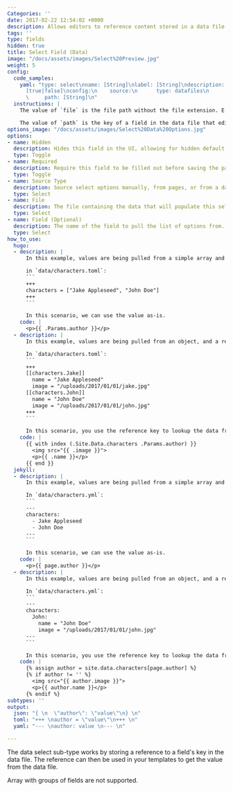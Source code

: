 ```yaml
---
Categories: ''
date: 2017-02-22 12:54:02 +0000
description: Allows editors to reference content stored in a data file
tags: ''
type: fields
hidden: true
title: Select Field (Data)
image: "/docs/assets/images/Select%20Preview.jpg"
weight: 5
config:
  code_samples:
    yaml: "type: select\nname: [String]\nlabel: [String]\ndescription: [String] \nhidden:
      [true|false]\nconfig:\n    source:\n      type: datafiles\n      file: [String]\n
      \     path: [String]\n"
  instructions: |
    The value of `file` is the file path without the file extension. E.g, `data/characters.toml` becomes `characters`.

    The value of `path` is the key of a field in the data file that editors can select from. If left unset, all fields in the data file are available.
options_image: "/docs/assets/images/Select%20Data%20Options.jpg"
options:
- name: Hidden
  description: Hides this field in the UI, allowing for hidden default values.
  type: Toggle
- name: Required
  description: Require this field to be filled out before saving the page.
  type: Toggle
- name: Source Type
  description: Source select options manually, from pages, or from a data file.
  type: Select
- name: File
  description: The file containing the data that will populate this select field.
  type: Select
- name: Field (Optional)
  description: The name of the field to pull the list of options from.
  type: Select
how_to_use:
  hugo:
  - description: |
      In this example, values are being pulled from a simple array and stored in front matter.

      in `data/characters.toml`:
      ```
      +++
      characters = ["Jake Appleseed", "John Doe"]
      +++
      ```

      In this scenario, we can use the value as-is.
    code: |
      <p>{{ .Params.author }}</p>
  - description: |
      In this example, values are being pulled from an object, and a reference key is stored in front matter.

      In `data/characters.toml`:
      ```
      +++
      [[characters.Jake]]
        name = "Jake Appleseed"
        image = "/uploads/2017/01/01/jake.jpg"
      [[characters.John]]
        name = "John Doe"
        image = "/uploads/2017/01/01/john.jpg"
      +++
      ```

      In this scenario, you use the reference key to lookup the data from the data file.
    code: |
      {{ with index (.Site.Data.characters .Params.author) }}
        <img src="{{ .image }}">
        <p>{{ .name }}</p>
      {{ end }}
  jekyll:
  - description: |
      In this example, values are being pulled from a simple array and stored in front matter.

      In `data/characters.yml`:
      ```
      ---
      characters:
        - Jake Appleseed
        - John Doe
      ---
      ```

      In this scenario, we can use the value as-is.
    code: |
      <p>{{ page.author }}</p>
  - description: |
      In this example, values are being pulled from an object, and a reference key is stored in front matter.

      In `data/characters.yml`:
      ```
      ---
      characters:
        John:
          name = "John Doe"
          image = "/uploads/2017/01/01/john.jpg"
      ---
      ```

      In this scenario, you use the reference key to lookup the data from the data file.
    code: |
      {% assign author = site.data.characters[page.author] %}
      {% if author != '' %}
        <img src="{{ author.image }}">
        <p>{{ author.name }}</p>
      {% endif %}
subtypes: ''
output:
  json: "{ \n  \"author\": \"value\"\n} \n"
  toml: "+++ \nauthor = \"value\"\n+++ \n"
  yaml: "--- \nauthor: value \n--- \n"

---
```

The data select sub-type works by storing a reference to a field's key in the data file. The reference can then be used in your templates to get the value from the data file.

Array with groups of fields are not supported.
